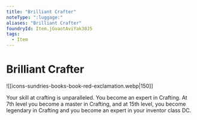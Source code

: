 ```yaml
---
title: "Brilliant Crafter"
noteType: ":luggage:"
aliases: "Brilliant Crafter"
foundryId: Item.jGvaotAviYak30J5
tags:
  - Item
---
```


# Brilliant Crafter
![[icons-sundries-books-book-red-exclamation.webp|150]]

Your skill at crafting is unparalleled. You become an expert in Crafting. At 7th level you become a master in Crafting, and at 15th level, you become legendary in Crafting and you become an expert in your inventor class DC.
